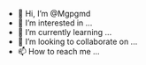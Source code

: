 - 👋 Hi, I’m @Mgpgmd
- 👀 I’m interested in ...
- 🌱 I’m currently learning ...
- 💞️ I’m looking to collaborate on ...
- 📫 How to reach me ...

<!---
Mgpgmd/Mgpgmd is a ✨ special ✨ repository because its `README.md` (this file) appears on your GitHub profile.
You can click the Preview link to take a look at your changes.
--->
